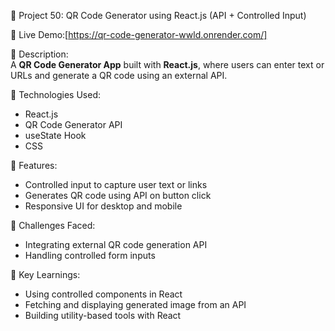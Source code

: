 📱 Project 50: QR Code Generator using React.js (API + Controlled Input)

🔗 Live Demo:[https://qr-code-generator-wwld.onrender.com/]

📄 Description:  
A **QR Code Generator App** built with **React.js**, where users can enter text or URLs and generate a QR code using an external API.

🔧 Technologies Used:

- React.js
- QR Code Generator API
- useState Hook
- CSS

🌟 Features:

- Controlled input to capture user text or links
- Generates QR code using API on button click
- Responsive UI for desktop and mobile

🚀 Challenges Faced:

- Integrating external QR code generation API
- Handling controlled form inputs

🎯 Key Learnings:

- Using controlled components in React
- Fetching and displaying generated image from an API
- Building utility-based tools with React
